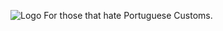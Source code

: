 ![Logo](https://github.com/user-attachments/assets/54f3d3a3-3dc2-40c4-a035-0a9b7ac086c1)
For those that hate Portuguese Customs.
